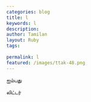 ```yaml
---
categories: blog
title: l
keywords: l
description: 
author: Tamilan
layout: Ruby
tags: 
 
permalink: l
featured: /images/ttak-48.png
---
```

  
ஐம்பது  
  
லிட்டர்